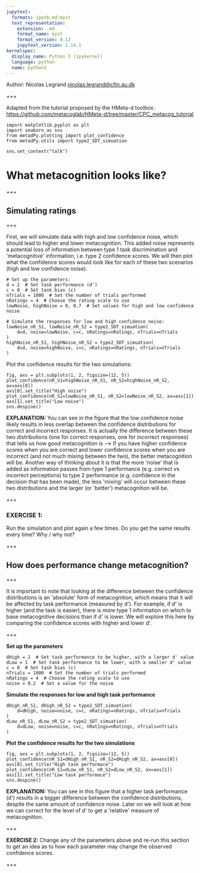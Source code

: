 ```yaml
---
jupytext:
  formats: ipynb,md:myst
  text_representation:
    extension: .md
    format_name: myst
    format_version: 0.13
    jupytext_version: 1.14.1
kernelspec:
  display_name: Python 3 (ipykernel)
  language: python
  name: python3
---
```


Author: Nicolas Legrand <nicolas.legrand@cfin.au.dk>

+++

Adapted from the tutorial proposed by the HMeta-d toolbox: https://github.com/metacoglab/HMeta-d/tree/master/CPC_metacog_tutorial

```{code-cell} ipython3
import matplotlib.pyplot as plt
import seaborn as sns
from metadPy.plotting import plot_confidence
from metadPy.utils import type2_SDT_simuation

sns.set_context("talk")
```

# What metacognition looks like?

+++

## Simulating ratings

+++

First, we will simulate data with high and low confidence noise, which should lead to higher and lower metacognition. This added noise represents a potential loss of information between type 1 task discrimination and 'metacognitive' information, i.e. type 2 confidence scores. We will then plot what the confidence scores would look like for each of these two scenarios (high and low confidence noise).

```{code-cell} ipython3
# Set up the parameters:
d = 2  # Set task performance (d')
c = 0  # Set task bias (c)
nTrials = 1000  # Set the number of trials performed
nRatings = 4  # Choose the rating scale to use
lowNoise, highNoise = 0, 0.7  # Set values for high and low confidence noise

# Simulate the responses for low and high confidence noise:
lowNoise_nR_S1, lowNoise_nR_S2 = type2_SDT_simuation(
    d=d, noise=lowNoise, c=c, nRatings=nRatings, nTrials=nTrials
)
highNoise_nR_S1, highNoise_nR_S2 = type2_SDT_simuation(
    d=d, noise=highNoise, c=c, nRatings=nRatings, nTrials=nTrials
)
```

Plot the confidence results for the two simulations:

```{code-cell} ipython3
fig, axs = plt.subplots(1, 2, figsize=(12, 5))
plot_confidence(nR_S1=highNoise_nR_S1, nR_S2=highNoise_nR_S2, ax=axs[0])
axs[0].set_title("High noise")
plot_confidence(nR_S1=lowNoise_nR_S1, nR_S2=lowNoise_nR_S2, ax=axs[1])
axs[1].set_title("Low noise")
sns.despine()
```

**EXPLANATION:** You can see in the figure that the low confidence noise likely results in less overlap between the confidence distributions for correct and incorrect responses. It is actually the difference between these two distributions (one for correct responses, one for incorrect responses) that tells us how good metacognition is --> If you have higher confidence scores when you are correct and lower confidence scores when you are incorrect (and not much mixing between the two), the better metacognition will be. Another way of thinking about it is that the more 'noise' that is added as information passes from type 1 performance (e.g. correct vs incorrect perceptions) to type 2 performance (e.g. confidence in the decision that has been made), the less 'mixing' will occur between these two distributions and the larger (or 'better') metacognition will be.

+++

### EXERCISE 1:
Run the simulation and plot again a few times. Do you get the same results every time? Why / why not?

+++

## How does performance change metacognition?

+++

It is important to note that looking at the difference between the confidence distributions is an 'absolute' form of metacognition, which means that it will be affected by task performance (measured by d'). For example, if d' is higher (and the task is easier), there is more type 1 information on which to base metacognitive decisions than if d' is lower. We will explore this here by comparing the confidence scores with higher and lower d'.

+++

**Set up the parameters**

```{code-cell} ipython3
dHigh = 2  # Set task performance to be higher, with a larger d' value
dLow = 1  # Set task performance to be lower, with a smaller d' value
c = 0  # Set task bias (c)
nTrials = 1000  # Set the number of trials performed
nRatings = 4  # Choose the rating scale to use
noise = 0.2  # Set a value for the noise
```

**Simulate the responses for low and high task performance**

```{code-cell} ipython3
dHigh_nR_S1, dHigh_nR_S2 = type2_SDT_simuation(
    d=dHigh, noise=noise, c=c, nRatings=nRatings, nTrials=nTrials
)
dLow_nR_S1, dLow_nR_S2 = type2_SDT_simuation(
    d=dLow, noise=noise, c=c, nRatings=nRatings, nTrials=nTrials
)
```

**Plot the confidence results for the two simulations**

```{code-cell} ipython3
fig, axs = plt.subplots(1, 2, figsize=(12, 5))
plot_confidence(nR_S1=dHigh_nR_S1, nR_S2=dHigh_nR_S2, ax=axs[0])
axs[0].set_title("High task performace")
plot_confidence(nR_S1=dLow_nR_S1, nR_S2=dLow_nR_S2, ax=axs[1])
axs[1].set_title("Low task performace")
sns.despine()
```

**EXPLANATION:** You can see in this figure that a higher task performance (d') results in a bigger difference between the confidence distributions, despite the same amount of confidence noise. Later on we will look at how we can correct for the level of d' to get a 'relative' measure of metacognition.

+++

**EXERCISE 2:** Change any of the parameters above and re-run this section to get an idea as to how each parameter may change the observed confidence scores.

+++
